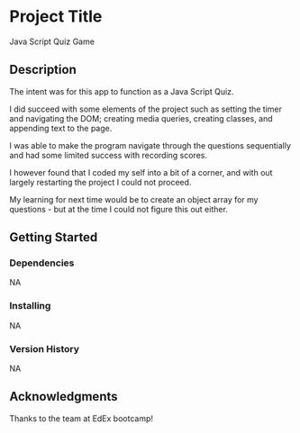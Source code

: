 # Project Title
Java Script Quiz Game

## Description
The intent was for this app to function as a Java Script Quiz.

I did succeed with some elements of the project such as setting the timer and navigating the DOM; creating media queries, creating classes, and appending text to the page.

I was able to make the program navigate through the questions sequentially and had some limited success with recording scores.

I however found that I coded my self into a bit of a corner, and with out largely restarting the project I could not proceed.

My learning for next time would be to create an object array for my questions - but at the time I could not figure this out either.

## Getting Started
### Dependencies
NA

### Installing
NA

### Version History
NA

## Acknowledgments
Thanks to the team at EdEx bootcamp!
